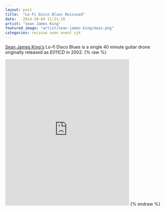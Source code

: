 ```yaml
---
layout: post
title:  "Lo-Fi Disco Blues Reissued"
date:   2014-10-04 11:21:18
artist: "Sean James King"
featured_image: "artist/sean-james-king/main.png"
categories: reissue sean event sjk
---
```

[Sean James King's](/artists/sean-james-king) Lo-fi Disco Blues is a single 40 minute guitar drone originally released as *E011CD* in 2002.
{% raw %}
<iframe style="border: 0; width: 400px; height: 472px;" src="https://bandcamp.com/EmbeddedPlayer/album=1012763728/size=large/bgcol=333333/linkcol=ffffff/artwork=small/transparent=true/" seamless><a href="http://eidolarecords.bandcamp.com/album/lo-fi-disco-blues">Lo-fi Disco Blues by Sean James King</a></iframe>
{% endraw %}
